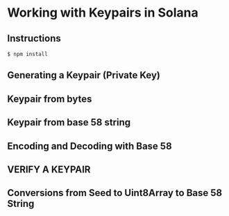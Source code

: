 <h1>Working with Keypairs in Solana</h1>
<h2>Instructions</h2>
<code>$ npm install</code>
<h2>Generating a Keypair  (Private Key)</h2>
<h2>Keypair from bytes</h2>
<h2>Keypair from base 58 string</h2>
<h2>Encoding and Decoding with Base 58</h2>
<h2>VERIFY A KEYPAIR</h2>
<h2>Conversions from Seed to Uint8Array to Base 58 String</h2>
